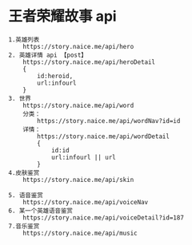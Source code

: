 # 王者荣耀故事 api

    1.英雄列表
        https://story.naice.me/api/hero
    2. 英雄详情 api 【post】
        https://story.naice.me/api/heroDetail
        {
            id:heroid,
            url:infourl
        }
    3. 世界
        https://story.naice.me/api/word
        分类：
            https://story.naice.me/api/wordNav?id=id
        详情：
            https://story.naice.me/api/wordDetail
            {
                id:id
                url:infourl || url
            }
    4.皮肤鉴赏
        https://story.naice.me/api/skin

    5. 语音鉴赏
        https://story.naice.me/api/voiceNav
    6. 某一个英雄语音鉴赏
        https://story.naice.me/api/voiceDetail?id=187
    7.音乐鉴赏
        https://story.naice.me/api/music
